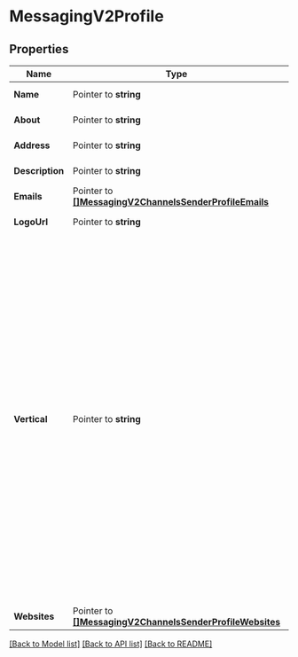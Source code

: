 # MessagingV2Profile

## Properties

Name | Type | Description | Notes
------------ | ------------- | ------------- | -------------
**Name** | Pointer to **string** | The name of the sender. |
**About** | Pointer to **string** | The about text of the sender. |
**Address** | Pointer to **string** | The address of the sender. |
**Description** | Pointer to **string** | The description of the sender. |
**Emails** | Pointer to [**[]MessagingV2ChannelsSenderProfileEmails**](MessagingV2ChannelsSenderProfileEmails.md) | The emails of the sender. |
**LogoUrl** | Pointer to **string** | The logo URL of the sender. |
**Vertical** | Pointer to **string** | The vertical of the sender. Allowed values are: - \"Automotive\" - \"Beauty, Spa and Salon\" - \"Clothing and Apparel\" - \"Education\" - \"Entertainment\" - \"Event Planning and Service\" - \"Finance and Banking\" - \"Food and Grocery\" - \"Public Service\" - \"Hotel and Lodging\" - \"Medical and Health\" - \"Non-profit\" - \"Professional Services\" - \"Shopping and Retail\" - \"Travel and Transportation\" - \"Restaurant\" - \"Other\"  |
**Websites** | Pointer to [**[]MessagingV2ChannelsSenderProfileWebsites**](MessagingV2ChannelsSenderProfileWebsites.md) | The websites of the sender. |

[[Back to Model list]](../README.md#documentation-for-models) [[Back to API list]](../README.md#documentation-for-api-endpoints) [[Back to README]](../README.md)


